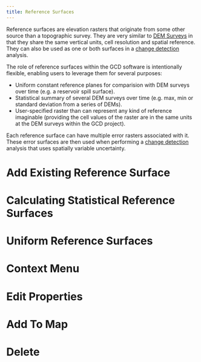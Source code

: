 ```yaml
---
title: Reference Surfaces
---
```


Reference surfaces are elevation rasters that originate from some other source than a topographic survey. They are very similar to [DEM Surveys]() in that they share the same vertical units, cell resolution and spatial reference. They can also be used as one or both surfaces in a [change detection ]() analysis.

The role of reference surfaces within the GCD software is intentionally flexible, enabling users to leverage them for several purposes:

* Uniform constant reference planes for comparision with DEM surveys over time (e.g. a reservoir spill surface).
* Statistical summary of several DEM surveys over time (e.g. max, min or standard deviation from a series of DEMs).
* User-specified raster than can represent any kind of reference imaginable (providing the cell values of the raster are in the same units at the DEM surveys within the GCD project).

Each reference surface can have multiple error rasters associated with it. These error surfaces are then used when performing a [change detection]() analysis that uses spatially variable uncertainty.

# Add Existing Reference Surface

# Calculating Statistical Reference Surfaces

# Uniform Reference Surfaces

# Context Menu

# Edit Properties

# Add To Map

# Delete
